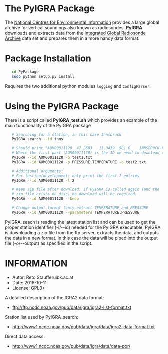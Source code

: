 

The PyIGRA Package
==================

The [National Centres for Environmental Information](https://www.ncdc.noaa.gov/data-access/weather-balloon/integrated-global-radiosonde-archive)
provides a large global archive for vertical soundings also known as radiosondes.
__PyIGRA__ downloads and extracts data from the
[Integrated Global Radiosonde Archive](https://www.ncdc.noaa.gov/data-access/weather-balloon/integrated-global-radiosonde-archive)
data set and prepares them in a more handy data format.


Package Installation
====================

```bash
   cd PyPackage
   sudo python setup.py install
```

Requires the two additional python modules ``logging`` and ``ConfigParser``.


Using the PyIGRA Package
========================

There is a script called **PyIGRA_test.sh** which provides an
example of the main functionality of the PyIGRA package

```bash
   # Searching for a station, in this case Innsbruck
   PyIGRA_search --id inns

   # Should print "AUM00011120  47.2603   11.3439  581.0    INNSBRUCK-FLUGHAFEN ...
   # Where the first part (AUM00011120) is the ID we need to download the data
   PyIGRA --id AUM00011120 -o test1.txt
   PyIGRA --id AUM00011120 -p PRESSURE,TEMPERATURE -o test2.txt

   # Additional arguments:
   # For testing/development: only print the first 2 entries
   PyIGRA --id AUM00011120 -l 2

   # Keep zip file after download. If PyIGRA is called again (and the
   # zip file exists on disc) no download will be required.
   PyIGRA --id AUM00011120 --keep

   # Change output format (only extract TEMPERATURE and PRESSURE
   PyIGRA --id AUM00011120 --parameters TEMPERATURE,PRESSURE
```

PyIGRA_seach is reading the latest station list and can be used to get the
proper station identifier (-i/--id) needed for the PyIGRA executable.
PyIGRA is downloading a zip file from the ftp server, extracts the data,
and outputs the data in a new format. In this case the data will be
piped into the output file (-o/--output) as specified in the script.


INFORMATION
=======================
- Autor:    Reto Stauffer<at>uibk.ac.at
- Date:     2016-10-11
- License:  GPL3+

A detailed description of the IGRA2 data format:
- ftp://ftp.ncdc.noaa.gov/pub/data/igra/igra2-list-format.txt

Station list used by PyIGRA_search:
- http://www1.ncdc.noaa.gov/pub/data/igra/data/igra2-data-format.txt

Direct data access:
- http://www1.ncdc.noaa.gov/pub/data/igra/data/data-por/
